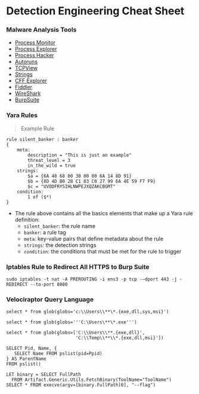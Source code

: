 # Detection Engineering Cheat Sheet

### Malware Analysis Tools

- [Process Monitor](https://docs.microsoft.com/en-us/sysinternals/downloads/procmon)
- [Process Explorer](https://docs.microsoft.com/en-us/sysinternals/downloads/process-explorer)
- [Process Hacker](https://processhacker.sourceforge.io/)
- [Autoruns](https://docs.microsoft.com/en-us/sysinternals/downloads/autoruns)
- [TCPView](https://docs.microsoft.com/en-us/sysinternals/downloads/tcpview)
- [Strings](https://docs.microsoft.com/en-us/sysinternals/downloads/strings)
- [CFF Explorer](https://ntcore.com/?page_id=388)
- [Fiddler](https://www.telerik.com/download/fiddler)
- [WireShark](https://www.wireshark.org/download.html)
- [BurpSuite](https://portswigger.net/burp/communitydownload)

### Yara Rules

> Example Rule

```yara
rule silent_banker : banker
{
    meta:
        description = "This is just an example"
        threat_level = 3
        in_the_wild = true
    strings:
        $a = {6A 40 68 00 30 00 00 6A 14 8D 91}
        $b = {8D 4D B0 2B C1 83 C0 27 99 6A 4E 59 F7 F9}
        $c = "UVODFRYSIHLNWPEJXQZAKCBGMT"
    condition:
        1 of ($*)
}
```

- The rule above contains all the basics elements that make up a Yara rule definition:
    - `silent_banker`: the rule name
    - `banker`: a rule tag
    - `meta`: key-value pairs that define metadata about the rule
    - `strings`: the detection strings
    - `condition`: the conditions that must be met for the rule to trigger

### Iptables Rule to Redirect All HTTPS to Burp Suite

```console
sudo iptables -t nat -A PREROUTING -i ens3 -p tcp -–dport 443 -j -REDIRECT --to-port 8080
```

### Velociraptor Query Language

```console
select * from glob(globs='c:\\Users\\**\*.{exe,dll,sys,msi}')

select * from glob(globs='''C:\Users\**\*.exe''')

select * from glob(globs=['C:\\Users\\**.{exe,dll}',
                          'C:\\Temp\\**\\*.{exe,dll,msi}'])
                          
SELECT Pid, Name, {
   SELECT Name FROM pslist(pid=Ppid)
} AS ParentName
FROM pslist()

LET binary = SELECT FullPath
  FROM Artifact.Generic.Utils.FetchBinary(ToolName="ToolName")
SELECT * FROM execve(argv=[binary.FullPath[0], "--flag")
```
